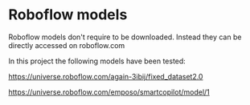 # Roboflow models

Roboflow models don't require to be downloaded. Instead they can be directly accessed on roboflow.com

In this project the following models have been tested:

https://universe.roboflow.com/again-3ibij/fixed_dataset2.0

https://universe.roboflow.com/emposo/smartcopilot/model/1